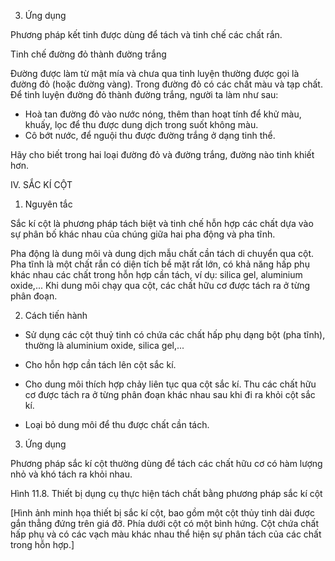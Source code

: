 3. Ứng dụng

Phương pháp kết tinh được dùng để tách và tinh chế các chất rắn.

Tinh chế đường đỏ thành đường trắng

Đường được làm từ mật mía và chưa qua tinh luyện thường được gọi là đường đỏ (hoặc đường vàng). Trong đường đỏ có các chất màu và tạp chất. Để tinh luyện đường đỏ thành đường trắng, người ta làm như sau:

- Hoà tan đường đỏ vào nước nóng, thêm than hoạt tính để khử màu, khuấy, lọc để thu được dung dịch trong suốt không màu.
- Cô bớt nước, để nguội thu được đường trắng ở dạng tinh thể.

Hãy cho biết trong hai loại đường đỏ và đường trắng, đường nào tinh khiết hơn.

IV. SẮC KÍ CỘT

1. Nguyên tắc

Sắc kí cột là phương pháp tách biệt và tinh chế hỗn hợp các chất dựa vào sự phân bố khác nhau của chúng giữa hai pha động và pha tĩnh.

Pha động là dung môi và dung dịch mẫu chất cần tách di chuyển qua cột. Pha tĩnh là một chất rắn có diện tích bề mặt rất lớn, có khả năng hấp phụ khác nhau các chất trong hỗn hợp cần tách, ví dụ: silica gel, aluminium oxide,... Khi dung môi chạy qua cột, các chất hữu cơ được tách ra ở từng phân đoạn.

2. Cách tiến hành

- Sử dụng các cột thuỷ tinh có chứa các chất hấp phụ dạng bột (pha tĩnh), thường là aluminium oxide, silica gel,...

- Cho hỗn hợp cần tách lên cột sắc kí.

- Cho dung môi thích hợp chảy liên tục qua cột sắc kí. Thu các chất hữu cơ được tách ra ở từng phân đoạn khác nhau sau khi đi ra khỏi cột sắc kí.

- Loại bỏ dung môi để thu được chất cần tách.

3. Ứng dụng

Phương pháp sắc kí cột thường dùng để tách các chất hữu cơ có hàm lượng nhỏ và khó tách ra khỏi nhau.

Hình 11.8. Thiết bị dụng cụ thực hiện tách chất bằng phương pháp sắc kí cột

[Hình ảnh minh họa thiết bị sắc kí cột, bao gồm một cột thủy tinh dài được gắn thẳng đứng trên giá đỡ. Phía dưới cột có một bình hứng. Cột chứa chất hấp phụ và có các vạch màu khác nhau thể hiện sự phân tách của các chất trong hỗn hợp.]